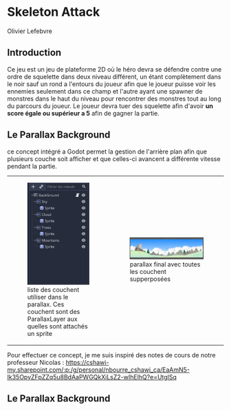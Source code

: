 # Skeleton Attack
Olivier Lefebvre
## Introduction
Ce jeu est un jeu de plateforme 2D où le héro devra se défendre contre une ordre de squelette dans deux niveau différent, un étant complètement dans le noir sauf un rond a l'entours du joueur afin que le joueur puisse voir les ennemies seulement dans ce champ et l'autre ayant une spawner de monstres dans le haut du niveau pour rencontrer des monstres tout au long du parcours du joueur. Le joueur devra tuer des squelette afin d'avoir **un score égale ou supérieur a 5** afin de gagner la partie.

## Le Parallax Background
ce concept intégré a Godot permet la gestion de l'arrière plan afin que plusieurs couche soit afficher et que celles-ci avancent a différente vitesse pendant la partie.

<table>
    <tr>
        <td>
            <figure>
                <img src="asset/Concept/parallax1.png"/>
                <figcaption>liste des couchent utiliser dans le parallax. Ces couchent sont des ParallaxLayer aux quelles sont attachés un sprite</figcaption>
            </figure>
        </td>  
        <td>  
            <figure>
                <img src="asset/Concept/parallax2.png"/>
                <figcaption>parallax final avec toutes les couchent supperposées</figcaption>
            </figure>
        </td>
    </tr>
</table>

Pour effectuer ce concept, je me suis inspiré des notes de cours de notre professeur Nicolas : https://cshawi-my.sharepoint.com/:p:/g/personal/nbourre_cshawi_ca/EaAmN5-Ik35OpyZFpZZq5u8BdAaPWGQkXiLsZ2-wIhElhQ?e=UtglSq

## Le Parallax Background
